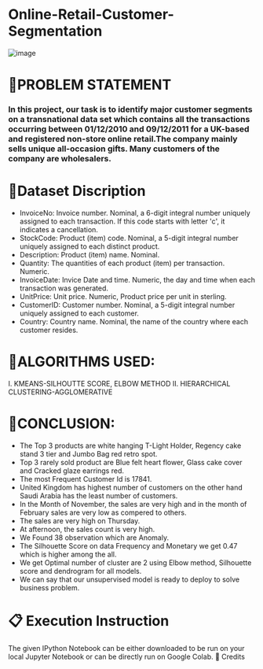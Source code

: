# Online-Retail-Customer-Segmentation
![image](https://user-images.githubusercontent.com/104754645/204095336-a7917000-c853-402f-8c74-b3faac0f95c5.png)
# 📖PROBLEM STATEMENT
### In this project, our task is to identify major customer segments on a transnational data set which contains all the transactions occurring between 01/12/2010 and 09/12/2011 for a UK-based and registered non-store online retail.The company mainly sells unique all-occasion gifts. Many customers of the company are wholesalers.
# 📖Dataset Discription
* InvoiceNo: Invoice number. Nominal, a 6-digit integral number uniquely assigned to each transaction. If this code starts with letter 'c', it indicates a cancellation.
* StockCode: Product (item) code. Nominal, a 5-digit integral number uniquely assigned to each distinct product.
* Description: Product (item) name. Nominal.
* Quantity: The quantities of each product (item) per transaction. Numeric.
* InvoiceDate: Invice Date and time. Numeric, the day and time when each transaction was generated.
* UnitPrice: Unit price. Numeric, Product price per unit in sterling.
* CustomerID: Customer number. Nominal, a 5-digit integral number uniquely assigned to each customer.
* Country: Country name. Nominal, the name of the country where each customer resides.
# 📖ALGORITHMS USED:
I. KMEANS-SILHOUTTE SCORE, ELBOW METHOD
II. HIERARCHICAL CLUSTERING-AGGLOMERATIVE
# 📖CONCLUSION:
* The Top 3 products are white hanging T-Light Holder, Regency cake stand 3 tier and Jumbo Bag red retro spot.
* Top 3  rarely sold product are Blue felt heart flower, Glass cake cover and Cracked glaze earrings red.
* The most Frequent Customer Id is 17841.
* United Kingdom has highest number of customers on the other hand Saudi Arabia has the least number of customers.
* In the Month of November, the sales are very high and in the month of February sales are very low as compered to others.
* The sales are very high on Thursday. 
* At afternoon, the sales count is very high.
* We Found 38 observation which are Anomaly.
* The Silhouette Score on data Frequency and Monetary we get 0.47 which is higher among the all.
* We get Optimal number of cluster are 2 using Elbow method, Silhouette score and dendrogram for all models.
* We can say that our unsupervised model is ready to deploy to solve business problem.
# 📋 Execution Instruction
The given IPython Notebook can be either downloaded to be run on your local Jupyter Notebook or can be directly run on Google Colab.
📜 Credits

